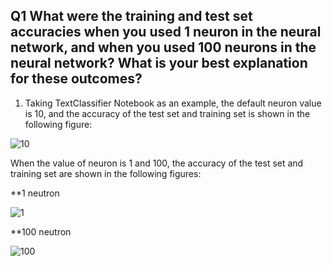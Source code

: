  ## Q1 What were the training and test set accuracies when you used 1 neuron in the neural network, and when you used 100 neurons in the neural network?  What is your best explanation for these outcomes?

1. Taking TextClassifier Notebook as an example, the default neuron value is 10, and the accuracy of the test set and training set is shown in the following figure:

![10](https://user-images.githubusercontent.com/81423727/166950667-3031f75e-b159-4209-8392-4e4067db9969.png)

When the value of neuron is 1 and 100, the accuracy of the test set and training set are shown in the following figures:

**1 neutron

![1](https://user-images.githubusercontent.com/81423727/166951133-8660ca6e-cc17-44cf-9272-f463fce1f919.png)

**100 neutron

![100](https://user-images.githubusercontent.com/81423727/166951215-c4db74cf-d2cf-46d7-8c05-a9b5b617353b.png)
